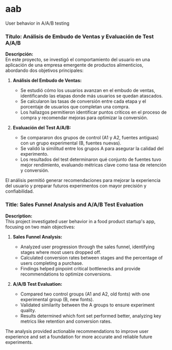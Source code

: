 # aab
User behavior in A/A/B testing

### **Título:** Análisis de Embudo de Ventas y Evaluación de Test A/A/B  

**Descripción:**  
En este proyecto, se investigó el comportamiento del usuario en una aplicación de una empresa emergente de productos alimenticios, abordando dos objetivos principales:  

1. **Análisis del Embudo de Ventas:**  
   - Se estudió cómo los usuarios avanzan en el embudo de ventas, identificando las etapas donde más usuarios se quedan atascados.  
   - Se calcularon las tasas de conversión entre cada etapa y el porcentaje de usuarios que completan una compra.  
   - Los hallazgos permitieron identificar puntos críticos en el proceso de compra y recomendar mejoras para optimizar la conversión.  

2. **Evaluación del Test A/A/B:**  
   - Se compararon dos grupos de control (A1 y A2, fuentes antiguas) con un grupo experimental (B, fuentes nuevas).  
   - Se validó la similitud entre los grupos A para asegurar la calidad del experimento.  
   - Los resultados del test determinaron qué conjunto de fuentes tuvo mejor rendimiento, evaluando métricas clave como tasa de retención y conversión.  

El análisis permitió generar recomendaciones para mejorar la experiencia del usuario y preparar futuros experimentos con mayor precisión y confiabilidad.  


### **Title:** Sales Funnel Analysis and A/A/B Test Evaluation  

**Description:**  
This project investigated user behavior in a food product startup's app, focusing on two main objectives:  

1. **Sales Funnel Analysis:**  
   - Analyzed user progression through the sales funnel, identifying stages where most users dropped off.  
   - Calculated conversion rates between stages and the percentage of users completing a purchase.  
   - Findings helped pinpoint critical bottlenecks and provide recommendations to optimize conversions.  

2. **A/A/B Test Evaluation:**  
   - Compared two control groups (A1 and A2, old fonts) with one experimental group (B, new fonts).  
   - Validated similarity between the A groups to ensure experiment quality.  
   - Results determined which font set performed better, analyzing key metrics like retention and conversion rates.  

The analysis provided actionable recommendations to improve user experience and set a foundation for more accurate and reliable future experiments.  
